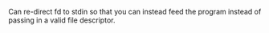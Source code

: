 Can re-direct fd to stdin so that you can instead feed the program instead of
passing in a valid file descriptor.